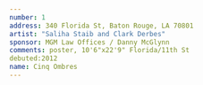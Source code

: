 ```yaml
---
number: 1
address: 340 Florida St, Baton Rouge, LA 70801
artist: "Saliha Staib and Clark Derbes"
sponsor: MGM Law Offices / Danny McGlynn
comments: poster, 10'6"x22'9" Florida/11th St
debuted:2012
name: Cinq Ombres
---
```

